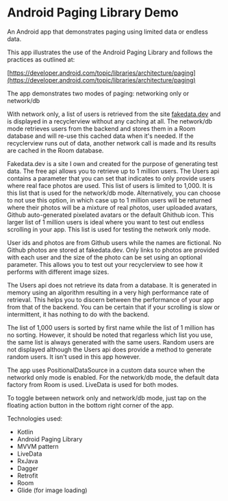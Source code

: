 # Android Paging Library Demo
An Android app that demonstrates paging using limited data or endless data.

This app illustrates the use of the Android Paging Library and follows the practices as outlined at:

[https://developer.android.com/topic/libraries/architecture/paging](https://developer.android.com/topic/libraries/architecture/paging)



The app demonstrates two modes of paging: networking only or network/db

With network only, a list of users is retrieved from the site [fakedata.dev](fakedata.dev) and is displayed in a recyclerview without any caching at all. The network/db mode retrieves users
from the backend and stores them in a Room database and will re-use this cached data when it's needed. If the recyclerview runs out of data, another network call is made and
its results are cached in the Room database.

Fakedata.dev is a site I own and created for the purpose of generating test data. The free api allows you to retrieve up to 1 million users. The Users api contains a parameter that
you can set that indicates to only provide users where real face photos are used. This list of users is limited to 1,000. It is this list that is used for the network/db mode.
Alternatively, you can choose to not use this option, in which case up to 1 million users will be returned where their photos will be a mixture of real photos, user uploaded
avatars, Github auto-generated pixelated avatars or the default Ghithub icon. This larger list of 1 million users is ideal where you want to test out endless scrolling in your app.
This list is used for testing the network only mode.

User ids and photos are from Github users while the names are fictional. No Github photos are stored at fakedata.dev. Only links to photos are provided with each user and the size
of the photo can be set using an optional parameter. This allows you to test out your recyclerview to see how it performs with different image sizes.

The Users api does not retrieve its data from a database. It is generated in memory using an algorithm resulting in a very high performance rate of retrieval. This helps you to
discern between the performance of your app from that of the backend. You can be certain that if your scrolling is slow or intermittent, it has nothing to do with the backend.

The list of 1,000 users is sorted by first name while the list of 1 million has no sorting. However, it should be noted that regarless which list you use, the same list is always
generated with the same users. Random users are not displayed although the Users api does provide a method to generate random users. It isn't used in this app however.

The app uses PositionalDataSource in a custom data source when the networkd only mode is enabled. For the network/db mode, the default data factory from Room is used. LiveData is
used for both modes.

To toggle between network only and network/db mode, just tap on the floating action button in the bottom right corner of the app.

Technologies used:

* Kotlin
* Android Paging Library
* MVVM pattern
* LiveData
* RxJava
* Dagger
* Retrofit
* Room
* Glide (for image loading)

